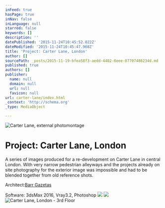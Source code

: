 ```yaml
---
inFeed: true
hasPage: true
inNav: false
inLanguage: null
starred: false
keywords: []
description: ''
datePublished: '2015-11-24T10:45:52.022Z'
dateModified: '2015-11-24T10:45:47.968Z'
title: 'Project: Carter Lane, London'
author: []
sourcePath: _posts/2015-11-19-bfea58f3-aedd-4402-8eee-07707486234d.md
published: true
authors: []
publisher:
  name: null
  domain: null
  url: null
  favicon: null
url: carter-lane/index.html
_context: 'http://schema.org'
_type: MediaObject

---
```

![Carter Lane, external photomontage](https://the-grid-user-content.s3-us-west-2.amazonaws.com/c6b3c19a-b6b7-44c6-a229-e9b9a830541a.jpg)

# Project: Carter Lane, London

A series of images produced for a re-development on Carter Lane in central London. With very narrow pedestrian alleyways and the projects already on site photography for the exterior image was impossible and had to be blended together from old reference shots. 

Architect:[Barr Gazetas][0]

Software:
3dsMax 2016, Vray3.2, Photoshop
![](https://the-grid-user-content.s3-us-west-2.amazonaws.com/d5c6b59a-484c-47a0-be43-69e44cc68324.jpg)
![](https://the-grid-user-content.s3-us-west-2.amazonaws.com/e86437ed-fb20-41cf-87dd-76de5ff6e0ee.jpg)
![Carter Lane, London - 3rd Floor](https://the-grid-user-content.s3-us-west-2.amazonaws.com/f0b9461a-82de-4dfa-9485-efbedca9f8df.jpg)

[0]: http://barrgazetas.com/